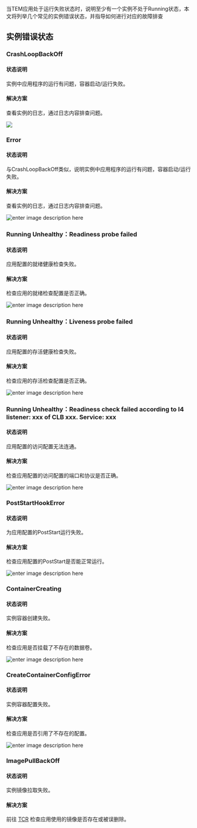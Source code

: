 当TEM应用处于运行失败状态时，说明至少有一个实例不处于Running状态，本文将列举几个常见的实例错误状态，并指导如何进行对应的故障排查

## 实例错误状态

### CrashLoopBackOff

#### 状态说明
实例中应用程序的运行有问题，容器启动/运行失败。

#### 解决方案
查看实例的日志，通过日志内容排查问题。

![](https://qcloudimg.tencent-cloud.cn/raw/34a8a91db77244e0262d162a9040f36e.png)

### Error

#### 状态说明
与CrashLoopBackOff类似，说明实例中应用程序的运行有问题，容器启动/运行失败。

#### 解决方案
查看实例的日志，通过日志内容排查问题。

![enter image description here](/download/attachments/1556177689/image-1647486681390.png?version=1&modificationDate=1647486681720&api=v2)

### Running Unhealthy：Readiness probe failed

#### 状态说明
应用配置的就绪健康检查失败。

#### 解决方案
检查应用的就绪检查配置是否正确。

![enter image description here](/download/attachments/1556177689/image-1647486713173.png?version=1&modificationDate=1647486713487&api=v2)

### Running Unhealthy：Liveness probe failed

#### 状态说明
应用配置的存活健康检查失败。

#### 解决方案
检查应用的存活检查配置是否正确。

![enter image description here](/download/attachments/1556177689/image-1647486741640.png?version=1&modificationDate=1647486742010&api=v2)

### Running Unhealthy：Readiness check failed according to l4 listener: xxx of CLB xxx. Service: xxx

#### 状态说明
应用配置的访问配置无法连通。

#### 解决方案
检查应用配置的访问配置的端口和协议是否正确。

![enter image description here](/download/attachments/1556177689/image-1647486774678.png?version=1&modificationDate=1647486775808&api=v2)

### PostStartHookError

#### 状态说明
为应用配置的PostStart运行失败。

#### 解决方案
检查应用配置的PostStart是否能正常运行。

![enter image description here](/download/attachments/1556177689/image-1647486800668.png?version=1&modificationDate=1647486800983&api=v2)

### ContainerCreating

#### 状态说明
实例容器创建失败。

#### 解决方案
检查应用是否挂载了不存在的数据卷。

![enter image description here](/download/attachments/1556177689/image-1647486831292.png?version=1&modificationDate=1647486831671&api=v2)

### CreateContainerConfigError

#### 状态说明
实例容器配置失败。

#### 解决方案
检查应用是否引用了不存在的配置。

![enter image description here](/download/attachments/1556177689/image-1647486851430.png?version=1&modificationDate=1647486851748&api=v2)

### ImagePullBackOff

#### 状态说明
实例镜像拉取失败。

#### 解决方案
前往 [TCR](https://console.cloud.tencent.com/tcr/repository?rid=1) 检查应用使用的镜像是否存在或被误删除。
